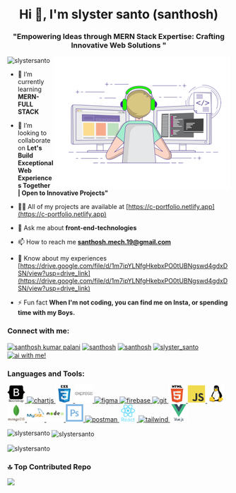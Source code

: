 <h1 align="center">Hi 👋, I'm slyster santo (santhosh)</h1>
<h3 align="center">"Empowering Ideas through MERN Stack Expertise: Crafting Innovative Web Solutions "</h3>
<img align="right" alt="Coding" width="400" src="https://raw.githubusercontent.com/devSouvik/devSouvik/master/gif3.gif">

<p align="left"> <img src="https://komarev.com/ghpvc/?username=slystersanto&label=Profile%20views&color=0e75b6&style=flat" alt="slystersanto" /> </p>

- 🌱 I’m currently learning **MERN-FULL STACK**

- 👯 I’m looking to collaborate on **Let's Build Exceptional Web Experiences Together | Open to Innovative Projects"**

- 👨‍💻 All of my projects are available at [https://c-portfolio.netlify.app](https://c-portfolio.netlify.app)

- 💬 Ask me about **front-end-technologies**

- 📫 How to reach me **santhosh.mech.19@gmail.com**

- 📄 Know about my experiences [https://drive.google.com/file/d/1m7ipYLNfgHkebxPO0tUBNgswd4gdxDSN/view?usp=drive_link](https://drive.google.com/file/d/1m7ipYLNfgHkebxPO0tUBNgswd4gdxDSN/view?usp=drive_link)

- ⚡ Fun fact **When I'm not coding, you can find me on Insta, or spending time with my Boys.**

<h3 align="left">Connect with me:</h3>
<p align="left">
<a href="https://linkedin.com/in/santhosh kumar palani" target="blank"><img align="center" src="https://raw.githubusercontent.com/rahuldkjain/github-profile-readme-generator/master/src/images/icons/Social/linked-in-alt.svg" alt="santhosh kumar palani" height="30" width="40" /></a>
<a href="https://codesandbox.com/santhosh" target="blank"><img align="center" src="https://raw.githubusercontent.com/rahuldkjain/github-profile-readme-generator/master/src/images/icons/Social/codesandbox.svg" alt="santhosh" height="30" width="40" /></a>
<a href="https://fb.com/santhosh" target="blank"><img align="center" src="https://raw.githubusercontent.com/rahuldkjain/github-profile-readme-generator/master/src/images/icons/Social/facebook.svg" alt="santhosh" height="30" width="40" /></a>
<a href="https://instagram.com/slyster_santo" target="blank"><img align="center" src="https://raw.githubusercontent.com/rahuldkjain/github-profile-readme-generator/master/src/images/icons/Social/instagram.svg" alt="slyster_santo" height="30" width="40" /></a>
<a href="https://www.youtube.com/c/ai with me!" target="blank"><img align="center" src="https://raw.githubusercontent.com/rahuldkjain/github-profile-readme-generator/master/src/images/icons/Social/youtube.svg" alt="ai with me!" height="30" width="40" /></a>
</p>

<h3 align="left">Languages and Tools:</h3>
<p align="left"> <a href="https://getbootstrap.com" target="_blank" rel="noreferrer"> <img src="https://raw.githubusercontent.com/devicons/devicon/master/icons/bootstrap/bootstrap-plain-wordmark.svg" alt="bootstrap" width="40" height="40"/> </a> <a href="https://www.chartjs.org" target="_blank" rel="noreferrer"> <img src="https://www.chartjs.org/media/logo-title.svg" alt="chartjs" width="40" height="40"/> </a> <a href="https://www.w3schools.com/css/" target="_blank" rel="noreferrer"> <img src="https://raw.githubusercontent.com/devicons/devicon/master/icons/css3/css3-original-wordmark.svg" alt="css3" width="40" height="40"/> </a> <a href="https://expressjs.com" target="_blank" rel="noreferrer"> <img src="https://raw.githubusercontent.com/devicons/devicon/master/icons/express/express-original-wordmark.svg" alt="express" width="40" height="40"/> </a> <a href="https://www.figma.com/" target="_blank" rel="noreferrer"> <img src="https://www.vectorlogo.zone/logos/figma/figma-icon.svg" alt="figma" width="40" height="40"/> </a> <a href="https://firebase.google.com/" target="_blank" rel="noreferrer"> <img src="https://www.vectorlogo.zone/logos/firebase/firebase-icon.svg" alt="firebase" width="40" height="40"/> </a> <a href="https://git-scm.com/" target="_blank" rel="noreferrer"> <img src="https://www.vectorlogo.zone/logos/git-scm/git-scm-icon.svg" alt="git" width="40" height="40"/> </a> <a href="https://www.w3.org/html/" target="_blank" rel="noreferrer"> <img src="https://raw.githubusercontent.com/devicons/devicon/master/icons/html5/html5-original-wordmark.svg" alt="html5" width="40" height="40"/> </a> <a href="https://developer.mozilla.org/en-US/docs/Web/JavaScript" target="_blank" rel="noreferrer"> <img src="https://raw.githubusercontent.com/devicons/devicon/master/icons/javascript/javascript-original.svg" alt="javascript" width="40" height="40"/> </a> <a href="https://www.linux.org/" target="_blank" rel="noreferrer"> <img src="https://raw.githubusercontent.com/devicons/devicon/master/icons/linux/linux-original.svg" alt="linux" width="40" height="40"/> </a> <a href="https://www.mongodb.com/" target="_blank" rel="noreferrer"> <img src="https://raw.githubusercontent.com/devicons/devicon/master/icons/mongodb/mongodb-original-wordmark.svg" alt="mongodb" width="40" height="40"/> </a> <a href="https://www.mysql.com/" target="_blank" rel="noreferrer"> <img src="https://raw.githubusercontent.com/devicons/devicon/master/icons/mysql/mysql-original-wordmark.svg" alt="mysql" width="40" height="40"/> </a> <a href="https://nodejs.org" target="_blank" rel="noreferrer"> <img src="https://raw.githubusercontent.com/devicons/devicon/master/icons/nodejs/nodejs-original-wordmark.svg" alt="nodejs" width="40" height="40"/> </a> <a href="https://www.photoshop.com/en" target="_blank" rel="noreferrer"> <img src="https://raw.githubusercontent.com/devicons/devicon/master/icons/photoshop/photoshop-line.svg" alt="photoshop" width="40" height="40"/> </a> <a href="https://postman.com" target="_blank" rel="noreferrer"> <img src="https://www.vectorlogo.zone/logos/getpostman/getpostman-icon.svg" alt="postman" width="40" height="40"/> </a> <a href="https://reactjs.org/" target="_blank" rel="noreferrer"> <img src="https://raw.githubusercontent.com/devicons/devicon/master/icons/react/react-original-wordmark.svg" alt="react" width="40" height="40"/> </a> <a href="https://tailwindcss.com/" target="_blank" rel="noreferrer"> <img src="https://www.vectorlogo.zone/logos/tailwindcss/tailwindcss-icon.svg" alt="tailwind" width="40" height="40"/> </a> <a href="https://vuejs.org/" target="_blank" rel="noreferrer"> <img src="https://raw.githubusercontent.com/devicons/devicon/master/icons/vuejs/vuejs-original-wordmark.svg" alt="vuejs" width="40" height="40"/> </a> </p>

<p><img align="left" src="https://github-readme-stats.vercel.app/api/top-langs?username=slystersanto&show_icons=true&locale=en&layout=compact" alt="slystersanto" /></p>

<p>&nbsp;<img align="center" src="https://github-readme-stats.vercel.app/api?username=slystersanto&show_icons=true&locale=en" alt="slystersanto" /></p>

<p><img align="center" src="https://github-readme-streak-stats.herokuapp.com/?user=slystersanto&" alt="slystersanto" /></p>

### 🔝 Top Contributed Repo
![](https://github-contributor-stats.vercel.app/api?username=slystersantolimit=5&theme=flat&combine_all_yearly_contributions=true)

